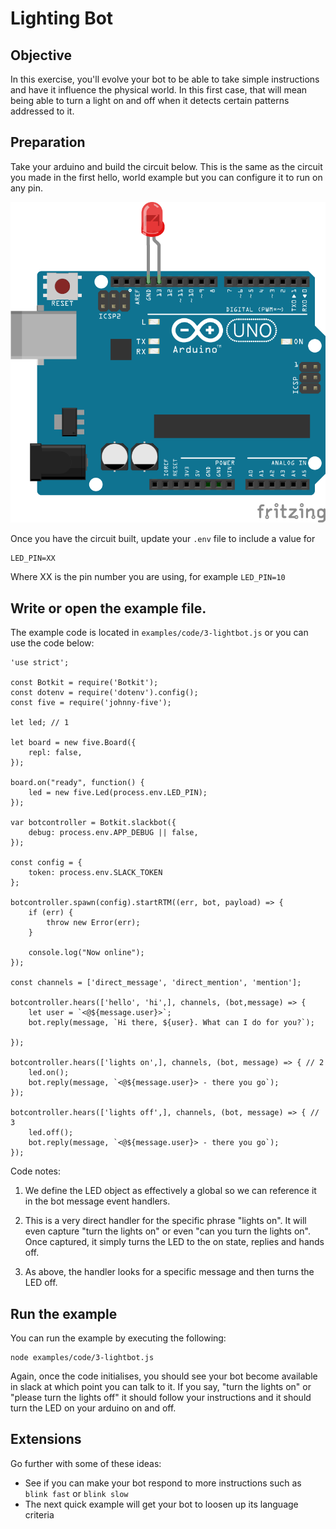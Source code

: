 # Lighting Bot

## Objective

In this exercise, you'll evolve your bot to be able to take simple instructions
and have it influence the physical world. In this first case, that will mean
being able to turn a light on and off when it detects certain patterns addressed
to it.

## Preparation

Take your arduino and build the circuit below. This is the same as the
circuit you made in the first hello, world example but you can configure it
to run on any pin.

![](circuits/led_circuit.png)

Once you have the circuit built, update your `.env` file to include a value for

```
LED_PIN=XX
```

Where XX is the pin number you are using, for example `LED_PIN=10`

## Write or open the example file.

The example code is located in `examples/code/3-lightbot.js` or you can use the
code below:

```
'use strict';

const Botkit = require('Botkit');
const dotenv = require('dotenv').config();
const five = require('johnny-five');

let led; // 1

let board = new five.Board({
    repl: false,
});

board.on("ready", function() {
    led = new five.Led(process.env.LED_PIN);
});

var botcontroller = Botkit.slackbot({
	debug: process.env.APP_DEBUG || false,
});

const config = {
	token: process.env.SLACK_TOKEN
};

botcontroller.spawn(config).startRTM((err, bot, payload) => {
    if (err) {
        throw new Error(err);
    }

    console.log("Now online");
});

const channels = ['direct_message', 'direct_mention', 'mention'];

botcontroller.hears(['hello', 'hi',], channels, (bot,message) => {
    let user = `<@${message.user}>`;
    bot.reply(message, `Hi there, ${user}. What can I do for you?`);

});

botcontroller.hears(['lights on',], channels, (bot, message) => { // 2
    led.on();
    bot.reply(message, `<@${message.user}> - there you go`);
});

botcontroller.hears(['lights off',], channels, (bot, message) => { // 3
    led.off();
    bot.reply(message, `<@${message.user}> - there you go`);
});
```

Code notes:

1. We define the LED object as effectively a global so we can reference it
in the bot message event handlers.

2. This is a very direct handler for the specific phrase "lights on". It will
even capture "turn the lights on" or even "can you turn the lights on". Once
captured, it simply turns the LED to the on state, replies and hands off.

3. As above, the handler looks for a specific message and then turns the LED
off.

## Run the example

You can run the example by executing the following:

```
node examples/code/3-lightbot.js
```

Again, once the code initialises, you should see your bot become available in
slack at which point you can talk to it. If you say, "turn the lights on" or
"please turn the lights off" it should follow your instructions and it should
turn the LED on your arduino on and off.

## Extensions

Go further with some of these ideas:

* See if you can make your bot respond to more instructions such as `blink fast`
or `blink slow`
* The next quick example will get your bot to loosen up its language criteria


